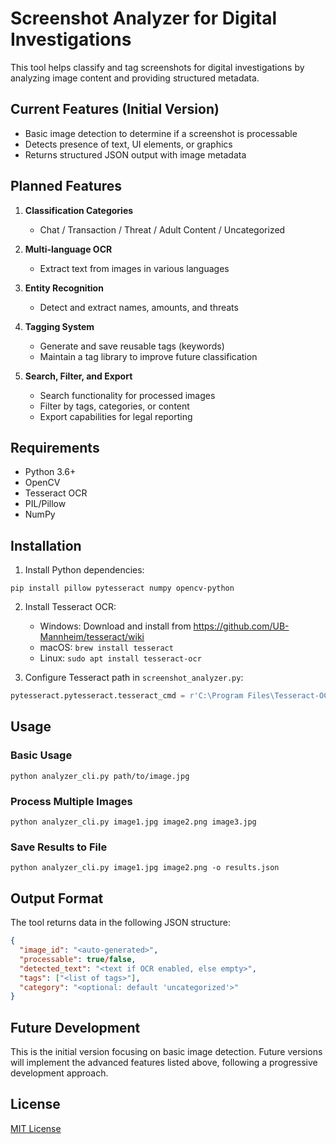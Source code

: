 # Screenshot Analyzer for Digital Investigations

This tool helps classify and tag screenshots for digital investigations by analyzing image content and providing structured metadata.

## Current Features (Initial Version)

- Basic image detection to determine if a screenshot is processable
- Detects presence of text, UI elements, or graphics
- Returns structured JSON output with image metadata

## Planned Features

1. **Classification Categories**
   - Chat / Transaction / Threat / Adult Content / Uncategorized

2. **Multi-language OCR**
   - Extract text from images in various languages

3. **Entity Recognition**
   - Detect and extract names, amounts, and threats

4. **Tagging System**
   - Generate and save reusable tags (keywords)
   - Maintain a tag library to improve future classification

5. **Search, Filter, and Export**
   - Search functionality for processed images
   - Filter by tags, categories, or content
   - Export capabilities for legal reporting

## Requirements

- Python 3.6+
- OpenCV
- Tesseract OCR
- PIL/Pillow
- NumPy

## Installation

1. Install Python dependencies:
```
pip install pillow pytesseract numpy opencv-python
```

2. Install Tesseract OCR:
   - Windows: Download and install from https://github.com/UB-Mannheim/tesseract/wiki
   - macOS: `brew install tesseract`
   - Linux: `sudo apt install tesseract-ocr`

3. Configure Tesseract path in `screenshot_analyzer.py`:
```python
pytesseract.pytesseract.tesseract_cmd = r'C:\Program Files\Tesseract-OCR\tesseract.exe'  # Windows example
```

## Usage

### Basic Usage

```
python analyzer_cli.py path/to/image.jpg
```

### Process Multiple Images

```
python analyzer_cli.py image1.jpg image2.png image3.jpg
```

### Save Results to File

```
python analyzer_cli.py image1.jpg image2.png -o results.json
```

## Output Format

The tool returns data in the following JSON structure:

```json
{
  "image_id": "<auto-generated>",
  "processable": true/false,
  "detected_text": "<text if OCR enabled, else empty>",
  "tags": ["<list of tags>"],
  "category": "<optional: default 'uncategorized'>"
}
```

## Future Development

This is the initial version focusing on basic image detection. Future versions will implement the advanced features listed above, following a progressive development approach.

## License

[MIT License](LICENSE)
